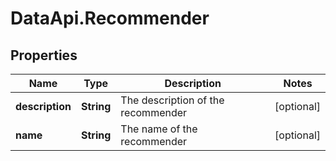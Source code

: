 # DataApi.Recommender

## Properties
Name | Type | Description | Notes
------------ | ------------- | ------------- | -------------
**description** | **String** | The description of the recommender | [optional] 
**name** | **String** | The name of the recommender | [optional] 
